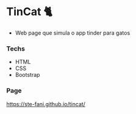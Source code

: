 # TinCat 🐈 

- Web page que simula o app tinder para gatos 


### Techs
- HTML
- CSS 
- Bootstrap

### Page
https://ste-fani.github.io/tincat/
